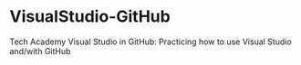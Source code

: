 # VisualStudio-GitHub
Tech Academy Visual Studio in GitHub:
Practicing how to use Visual Studio and/with GitHub
